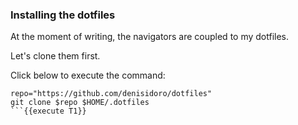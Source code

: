 ### Installing the dotfiles

At the moment of writing, the navigators are coupled to my dotfiles.

Let's clone them first.

Click below to execute the command:
```
repo="https://github.com/denisidoro/dotfiles"
git clone $repo $HOME/.dotfiles
```{{execute T1}}

